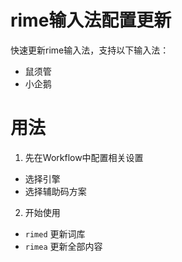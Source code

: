 # rime输入法配置更新
快速更新rime输入法，支持以下输入法：
- 鼠须管
- 小企鹅

# 用法
1. 先在Workflow中配置相关设置
- 选择引擎
- 选择辅助码方案
2. 开始使用
- `rimed` 更新词库
- `rimea` 更新全部内容